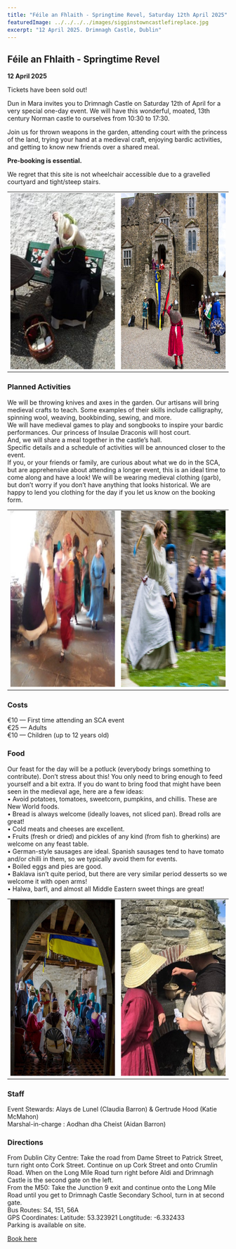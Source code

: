 ```yaml
---
title: "Féile an Fhlaith - Springtime Revel, Saturday 12th April 2025"
featuredImage: ../../../../images/sigginstowncastlefireplace.jpg
excerpt: "12 April 2025. Drimnagh Castle, Dublin"
---
```


## Féile an Fhlaith - Springtime Revel

**12 April 2025**  
<div class="text-center m-4">Tickets have been sold out!</div>

<!-- <div class="text-center m-4">
  <a class="btn btn-warning shadow m-2 w-50" href="https://fienta.com/springtimerevel"><i class="fas fa-ticket-alt me-1 m"></i> Book here</a><br />
</div> -->

Dun in Mara invites you to Drimnagh Castle on Saturday 12th of April for a very special one-day event. We will have this wonderful, moated, 13th century Norman castle to ourselves from 10:30 to 17:30.

Join us for thrown weapons in the garden, attending court with the princess of the land, trying your hand at a medieval craft, enjoying bardic activities, and getting to know new friends over a shared meal.

**Pre-booking is essential.** 

We regret that this site is not wheelchair accessible due to a gravelled courtyard and tight/steep stairs.

<table align="center">
<tr>
<td><img src="../../../images/drimnagh/faf1.jpg" height="400" width="300"></td>
<td><img src="../../../images/drimnagh/faf2.jpg" height="400" width="300"></td>
</tr>
</table>

### Planned Activities

We will be throwing knives and axes in the garden. Our artisans will bring medieval crafts to teach. Some examples of their skills include calligraphy, spinning wool, weaving, bookbinding, sewing, and more.  
We will have medieval games to play and songbooks to inspire your bardic performances. Our princess of Insulae Draconis will host court.  
And, we will share a meal together in the castle’s hall.  
Specific details and a schedule of activities will be announced closer to the event.  
If you, or your friends or family, are curious about what we do in the SCA, but are apprehensive about attending a longer event, this is an ideal time to come along and have a look! We will be wearing medieval clothing (garb), but don’t worry if you don’t have anything that looks historical. We are happy to lend you clothing for the day if you let us know on the booking form. 

<table align="center">
<tr>
<td><img src="../../../images/drimnagh/faf3.jpg" height="400" width="300"></td>
<td><img src="../../../images/drimnagh/faf4.jpg" height="400" width="300"></td>
</tr>
</table>

### Costs

€10 — First time attending an SCA event  
€25 — Adults   
€10 — Children (up to 12 years old)  

### Food

Our feast for the day will be a potluck (everybody brings something to contribute). Don’t stress about this! You only need to bring enough to feed yourself and a bit extra. If you do want to bring food that might have been seen in the medieval age, here are a few ideas:  
•	Avoid potatoes, tomatoes, sweetcorn, pumpkins, and chillis. These are New World foods.  
•	Bread is always welcome (ideally loaves, not sliced pan). Bread rolls are great!  
•	Cold meats and cheeses are excellent.  
•	Fruits (fresh or dried) and pickles of any kind (from fish to gherkins) are welcome on any feast table.  
•	German-style sausages are ideal. Spanish sausages tend to have tomato and/or chilli in them, so we typically avoid them for events.  
•	Boiled eggs and pies are good.  
•	Baklava isn’t quite period, but there are very similar period desserts so we welcome it with open arms!  
•	Halwa, barfi, and almost all Middle Eastern sweet things are great!  

<table align="center">
<tr>
<td><img src="../../../images/drimnagh/faf5.jpg" height="400" width="300"></td>
<td><img src="../../../images/drimnagh/faf6.jpg" height="400" width="300"></td>
</tr>
</table>

### Staff

Event Stewards: Alays de Lunel (Claudia Barron) & Gertrude Hood (Katie McMahon)  
Marshal-in-charge : Aodhan dha Cheist (Aidan Barron)  

### Directions

From Dublin City Centre: Take the road from Dame Street to Patrick Street, turn right onto Cork Street. Continue on up Cork Street and onto Crumlin Road. When on the Long Mile Road turn right before Aldi and Drimnagh Castle is the second gate on the left.  
From the M50: Take the Junction 9 exit and continue onto the Long Mile Road until you get to Drimnagh Castle Secondary School, turn in at second gate.  
Bus Routes: S4, 151, 56A  
GPS Coordinates: Latitude: 53.323921 Longtitude: -6.332433  
Parking is available on site.  


<div class="text-center m-4">
  <a class="btn btn-warning shadow m-2 w-50" href="https://fienta.com/springtimerevel"><i class="fas fa-ticket-alt me-1 m"></i> Book here</a><br />
</div>